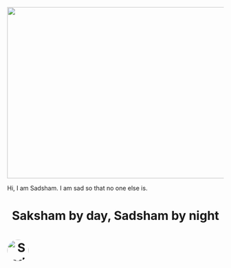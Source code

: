 <img src="https://github.com/vivyn/sad/blob/master/mfsad?raw=true" width="600" height="400">

Hi, I am Sadsham. I am sad so that no one else is.
⠀⠀⠀⠀⠀⠀⠀
<!DOCTYPE html>
<html lang="en">
<head>
    <meta charset="UTF-8">
    <meta name="viewport" content="width=device-width, initial-scale=1.0">
    <title>Sadsham</title>
    <link rel="stylesheet" href="styles.css">
</head>
<body>
    <header>
        <h1>Saksham by day, Sadsham by night<h1>
                <div style="display: flex;">
    <img src="https://github.com/vivyn/sad/blob/master/pictures/sadnhce?raw=true" alt="Sadsham's Avatar" style="border-radius: 50%; width: 50px; height: 50px; margin-right: 10px;">
</div>
</body>
</html>
